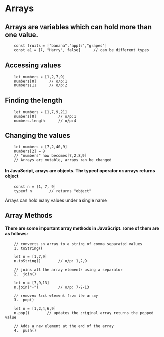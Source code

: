 # Arrays
## Arrays are variables which can hold more than one value.
        const fruits = ["banana","apple","grapes"]
        const a1 = [7, "Harry", false]      // can be different types

## Accessing values
        let numbers = [1,2,7,9]
        numbers[0]      // o/p:1
        numbers[1]      // o/p:2

## Finding the length
        let numbers = [1,7,9,21]
        numbers[0]          // o/p:1
        numbers.length      // o/p:4

## Changing the values
        let numbers = [7,2,40,9]
        numbers[2] = 8      
        // "numbers" now becomes[7,2,8,9]
        // Arrays are mutable, arrays can be changed

#### In JavaScript, arrays are objects. The typeof operator on arrays returns object
        const n = [1, 7, 9]
        typeof n        // returns "object"

Arrays can hold many values under a single name

## Array Methods
#### There are some important array methods in JavaScript. some of them are as follows:
              
        // converts an array to a string of comma separated values
        1. toString() 

        let n = [1,7,9]
        n.toString()        // o/p: 1,7,9

        // joins all the array elements using a separator
        2.  join()

        let n = [7,9,13]
        n.join("-")         // o/p: 7-9-13

        // removes last element from the array
        3.  pop()

        let n = [1,2,4,6,9]
        n.pop()        // updates the original array returns the popped value

        // Adds a new element at the end of the array
        4.  push()

        
